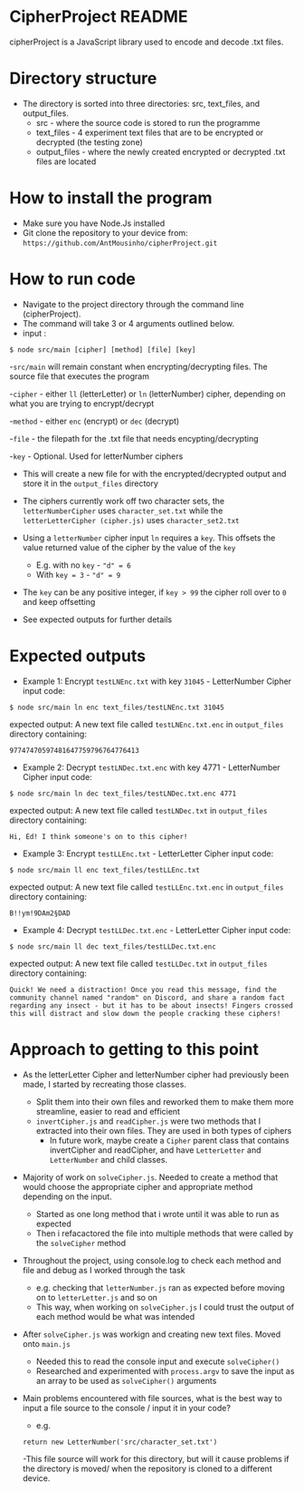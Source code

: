 # CipherProject README
cipherProject is a JavaScript library used to encode and decode .txt files.


# Directory structure
- The directory is sorted into three directories: src, text_files, and output_files.
    - src - where the source code is stored to run the programme
    - text_files - 4 experiment text files that are to be encrypted or decrypted (the testing zone)
    - output_files - where the newly created encrypted or decrypted .txt files are located


# How to install the program
- Make sure you have Node.Js installed
- Git clone the repository to your device from:
`https://github.com/AntMousinho/cipherProject.git`


# How to run code
- Navigate to the project directory through the command line (cipherProject).
- The command will take 3 or 4 arguments outlined below.
- input :
```
$ node src/main [cipher] [method] [file] [key]
```

-`src/main` will remain constant when encrypting/decrypting files. The source file that executes the program

-`cipher` - either `ll` (letterLetter) or `ln` (letterNumber) cipher, depending on what you are trying to encrypt/decrypt

-`method` - either `enc` (encrypt) or `dec` (decrypt)

-`file` - the filepath for the .txt file that needs encypting/decrypting

-`key` - Optional. Used for letterNumber ciphers

- This will create a new file for with the encrypted/decrypted output and store it in the `output_files` directory

- The ciphers currently work off two character sets, the `letterNumberCipher` uses `character_set.txt` while the `letterLetterCipher (cipher.js)` uses `character_set2.txt`

- Using a `letterNumber` cipher input `ln` requires a `key`. This offsets the value returned value of the cipher by the value of the `key`
    - E.g. with no `key` - `"d" = 6`
    - With `key = 3` - `"d" = 9`

- The `key` can be any positive integer, if `key > 99` the cipher roll over to `0` and keep offsetting

- See expected outputs for further details



# Expected outputs

* Example 1: Encrypt `testLNEnc.txt` with key `31045` - LetterNumber Cipher
input code: 
```
$ node src/main ln enc text_files/testLNEnc.txt 31045
```

expected output: A new text file called `testLNEnc.txt.enc` in `output_files` directory containing:

 `97747470597481647759796764776413`




* Example 2: Decrypt `testLNDec.txt.enc` with key 4771 - LetterNumber Cipher
input code:
```
$ node src/main ln dec text_files/testLNDec.txt.enc 4771
```

expected output: A new text file called `testLNDec.txt` in `output_files` directory containing:

`Hi, Ed! I think someone's on to this cipher!`




* Example 3: Encrypt `testLLEnc.txt` - LetterLetter Cipher
input code: 
```
$ node src/main ll enc text_files/testLLEnc.txt
```

expected output: A new text  file called `testLLEnc.txt.enc` in `output_files` directory containing:

`B!!ym!9DAm2§DAD `




* Example 4: Decrypt `testLLDec.txt.enc` - LetterLetter Cipher
input code: 
```
$ node src/main ll dec text_files/testLLDec.txt.enc
```

expected output: A new text file called `testLLDec.txt` in `output_files` directory containing:

`Quick! We need a distraction! Once you read this message, find the community channel named "random" on Discord, and share a random fact regarding any insect - but it has to be about insects! Fingers crossed this will distract and slow down the people cracking these ciphers!`




# Approach to getting to this point
- As the letterLetter Cipher and letterNumber cipher had previously been made, I started by recreating those classes.
    - Split them into their own files and reworked them to make them more streamline, easier to read and efficient
    - `invertCipher.js` and `readCipher.js` were two methods that I extracted into their own files. They are used in both types of ciphers
        - In future work, maybe create a `Cipher` parent class that contains invertCipher and readCipher, and have `LetterLetter` and `LetterNumber` and child classes.

- Majority of work on `solveCipher.js`. Needed to create a method that would choose the appropriate cipher and appropriate method depending on the input.
    - Started as one long method that i wrote until it was able to run as expected
    - Then i refacactored the file into multiple methods that were called by the `solveCipher` method

- Throughout the project, using console.log to check each method and file and debug as I worked through the task
    - e.g. checking that `letterNumber.js` ran as expected before moving on to `letterLetter.js` and so on
    - This way, when working on `solveCipher.js` I could trust the output of each method would be what was intended

- After `solveCipher.js` was workign and creating new text files. Moved onto `main.js`
    - Needed this to read the console input and execute `solveCipher()`
    - Researched and experimented with `process.argv` to save the input as an array to be used as `solveCipher()` arguments

- Main problems encountered with file sources, what is the best way to input a file source to the console / input it in your code?
    - e.g.
    ```
    return new LetterNumber('src/character_set.txt')
    ```
    -This file source will work for this directory, but will it cause problems if the directory is moved/ when the repository is cloned to a different device.
